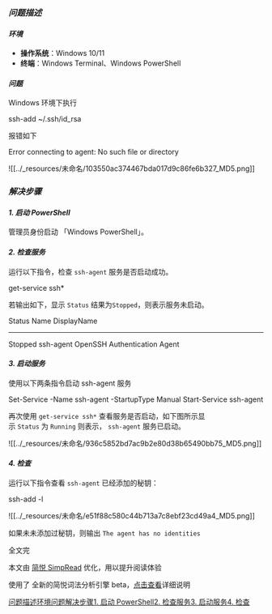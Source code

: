 

### _**问题描述**_

#### _**环境**_

- **操作系统**：Windows 10/11
- **终端**：Windows Terminal、Windows PowerShell

#### _**问题**_

Windows[](https://so.csdn.net/so/search?q=&spm=1001.2101.3001.7020) 环境下执行

ssh-add ~/.ssh/id_rsa

报错如下

Error connecting to agent: No such file or directory

![[../_resources/未命名/103550ac374467bda017d9c86fe6b327_MD5.png]]

### _**解决步骤**_

#### _**1. 启动 PowerShell**_

管理员身份启动 「Windows PowerShell」。

#### _**2. 检查服务**_

运行以下指令，检查 `ssh-agent` 服务是否启动成功。

get-service ssh*

若输出如下，显示 `Status` 结果为`Stopped`，则表示服务未启动。

Status   Name               DisplayName
------   ----               -----------
Stopped  ssh-agent          OpenSSH Authentication Agent

#### _**3. 启动服务**_

使用以下两条指令启动 ssh-agent 服务

Set-Service -Name ssh-agent -StartupType Manual
Start-Service ssh-agent

再次使用 `get-service ssh*` 查看服务是否启动，如下图所示显示 `Status` 为 `Running` 则表示， `ssh-agent` 服务已启动。

![[../_resources/未命名/936c5852bd7ac9b2e80d38b65490bb75_MD5.png]]

#### _**4. 检查**_

运行以下指令查看 `ssh-agent` 已经添加的秘钥：

ssh-add -l

![[../_resources/未命名/e51f88c580c44b713a7c8ebf23cd49a4_MD5.png]]

如果未未添加过秘钥，则输出 `The agent has no identities`

全文完

本文由 [简悦 SimpRead](http://ksria.com/simpread) 优化，用以提升阅读体验

使用了 全新的简悦词法分析引擎 beta，[点击查看](http://ksria.com/simpread/docs/#/%E8%AF%8D%E6%B3%95%E5%88%86%E6%9E%90%E5%BC%95%E6%93%8E)详细说明

[问题描述](https://blog.csdn.net/m0_63969219/article/details/124650073#sr-toc-0)[环境](https://blog.csdn.net/m0_63969219/article/details/124650073#sr-toc-1)[问题](https://blog.csdn.net/m0_63969219/article/details/124650073#sr-toc-2)[解决步骤](https://blog.csdn.net/m0_63969219/article/details/124650073#sr-toc-3)[1. 启动 PowerShell](https://blog.csdn.net/m0_63969219/article/details/124650073#sr-toc-4)[2. 检查服务](https://blog.csdn.net/m0_63969219/article/details/124650073#sr-toc-5)[3. 启动服务](https://blog.csdn.net/m0_63969219/article/details/124650073#sr-toc-6)[4. 检查](https://blog.csdn.net/m0_63969219/article/details/124650073#sr-toc-7)